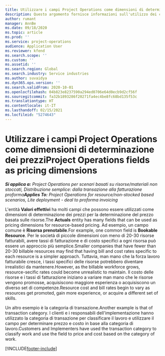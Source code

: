 ```yaml
---
title: Utilizzare i campi Project Operations come dimensioni di determinazione dei prezzi
description: Questo argomento fornisce informazioni sull'utilizzo dei campi come dimensioni di determinazione dei prezzi in Dynamics 365 Project Operations.
author: rumant
manager: AnnBe
ms.date: 09/18/2020
ms.topic: article
ms.prod: ''
ms.service: project-operations
audience: Application User
ms.reviewer: kfend
ms.search.scope: ''
ms.custom: ''
ms.assetid: ''
ms.search.region: Global
ms.search.industry: Service industries
ms.author: suvaidya
ms.dyn365.ops.version: ''
ms.search.validFrom: 2020-10-01
ms.openlocfilehash: 04b823e8237590a294ed0706e64d0ecb9d2cf56f
ms.sourcegitcommit: fa32b1893286f20271fa4ec4be8fc68bd135f53c
ms.translationtype: HT
ms.contentlocale: it-IT
ms.lasthandoff: 02/15/2021
ms.locfileid: "5274643"
---
```

# <a name="project-operations-fields-as-pricing-dimensions"></a><span data-ttu-id="5ae4f-103">Utilizzare i campi Project Operations come dimensioni di determinazione dei prezzi</span><span class="sxs-lookup"><span data-stu-id="5ae4f-103">Project Operations fields as pricing dimensions</span></span>

<span data-ttu-id="5ae4f-104">_**Si applica a:** Project Operations per scenari basati su risorse/materiali non stoccati, Distribuzione semplice: dalla transazione alla fatturazione proforma_</span><span class="sxs-lookup"><span data-stu-id="5ae4f-104">_**Applies To:** Project Operations for resource/non-stocked based scenarios, Lite deployment - deal to proforma invoicing_</span></span>

<span data-ttu-id="5ae4f-105">L'entità **Valori effettivi** ha molti campi che possono essere utilizzati come dimensioni di determinazione dei prezzi per la determinazione del prezzo basata sulle risorse.</span><span class="sxs-lookup"><span data-stu-id="5ae4f-105">The **Actuals** entity has many fields that can be used as pricing dimensions for resource-based pricing.</span></span> <span data-ttu-id="5ae4f-106">Ad esempio, un campo comune è **Risorsa prenotabile**.</span><span class="sxs-lookup"><span data-stu-id="5ae4f-106">For example, one common field is **Bookable Resource**.</span></span> <span data-ttu-id="5ae4f-107">Per le società di piccole dimensioni con meno di 20-30 risorse fatturabili, avere tassi di fatturazione e di costo specifici a ogni risorsa può essere un approccio più semplice.</span><span class="sxs-lookup"><span data-stu-id="5ae4f-107">Smaller companies that have fewer than 20-30 billable resources may find that having bill and cost rates specific to each resource is a simpler approach.</span></span> <span data-ttu-id="5ae4f-108">Tuttavia, man mano che la forza lavoro fatturabile cresce, i tassi specifici delle risorse potrebbero diventare irrealistici da mantenere.</span><span class="sxs-lookup"><span data-stu-id="5ae4f-108">However, as the billable workforce grows, resource-secific rates could become unrealistic to maintain.</span></span> <span data-ttu-id="5ae4f-109">Il costo delle risorse e i tassi di fatturazione iniziano a variare man mano che le risorse vengono promosse, acquisiscono maggiore esperienza o acquisiscono un diverso set di competenze.</span><span class="sxs-lookup"><span data-stu-id="5ae4f-109">Resource cost and bill rates begin to vary as resources get promoted, gain more experience, or acquire a different set of skills.</span></span> 

<span data-ttu-id="5ae4f-110">Un altro esempio è la categoria di transazione.</span><span class="sxs-lookup"><span data-stu-id="5ae4f-110">Another example is that of transaction category.</span></span> <span data-ttu-id="5ae4f-111">I clienti e i responsabili dell'implementazione hanno utilizzato la categoria di transazione per classificare il lavoro e utilizzare il campo per determinare prezzo e costo in base alla categoria di lavoro.</span><span class="sxs-lookup"><span data-stu-id="5ae4f-111">Customers and Implementers have used the transaction category to classify work and use the field to price and cost based on the category of work.</span></span>


[!INCLUDE[footer-include](../includes/footer-banner.md)]